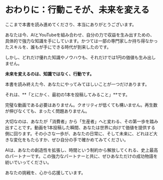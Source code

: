 # おわりに：行動こそが、未来を変える

ここまで本書を読み進めてくださり、本当にありがとうございます。

あなたは今、AIとYouTubeを組み合わせ、自分の力で収益を生み出すための、具体的で強力な知識を手にしています。かつては一部の専門家しか持ち得なかったスキルを、誰もが手にできる時代が到来したのです。

しかし、どれだけ優れた知識やノウハウも、それだけでは1円の価値も生み出しません。

**未来を変えるのは、知識ではなく、行動です。**

本書を読み終えた今、あなたにやってみてほしいことが一つだけあります。

それは、**「とにかく、最初の1本を投稿してみること」**です。

完璧な動画である必要はありません。クオリティが低くても構いません。再生数が伸びなくても、まったく問題ありません。

大切なのは、あなたが「消費者」から「生産者」へと変わる、その第一歩を踏み出すことです。動画を1本投稿した瞬間、あなたは世界に向けて価値を提供する側に回ります。その小さな一歩が、あなたの日常に、そして未来に、どれほど大きな変化をもたらすか、ぜひ自分の手で確かめてみてください。

AIは、あなたの創造性を拡張し、時間という制約から解放してくれる、史上最高のパートナーです。この強力なパートナーと共に、ぜひあなただけの成功物語を紡いでいってください。

あなたの挑戦を、心から応援しています。